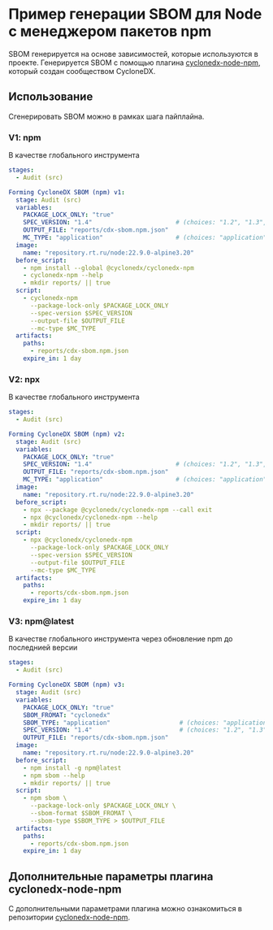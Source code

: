 # Пример генерации SBOM для Node с менеджером пакетов npm

SBOM генерируется на основе зависимостей, которые используются в проекте. Генерируется SBOM с помощью плагина [cyclonedx-node-npm](https://github.com/CycloneDX/cyclonedx-node-npm), который создан сообществом CycloneDX.

## Использование

Сгенерировать SBOM можно в рамках шага пайплайна.

### V1: npm

В качестве глобального инструмента

```yaml
stages:
  - Audit (src)

Forming CycloneDX SBOM (npm) v1:
  stage: Audit (src)
  variables:
    PACKAGE_LOCK_ONLY: "true"
    SPEC_VERSION: "1.4"                       # (choices: "1.2", "1.3", "1.4", "1.5", "1.6")
    OUTPUT_FILE: "reports/cdx-sbom.npm.json"
    MC_TYPE: "application"                    # (choices: "application", "firmware", "library")
  image:
    name: "repository.rt.ru/node:22.9.0-alpine3.20"
  before_script:
    - npm install --global @cyclonedx/cyclonedx-npm
    - cyclonedx-npm --help
    - mkdir reports/ || true
  script:
    - cyclonedx-npm
      --package-lock-only $PACKAGE_LOCK_ONLY
      --spec-version $SPEC_VERSION
      --output-file $OUTPUT_FILE
      --mc-type $MC_TYPE
  artifacts:
    paths:
      - reports/cdx-sbom.npm.json
    expire_in: 1 day
```

### V2: npx

В качестве глобального инструмента

```yaml
stages:
  - Audit (src)

Forming CycloneDX SBOM (npm) v2:
  stage: Audit (src)
  variables:
    PACKAGE_LOCK_ONLY: "true"
    SPEC_VERSION: "1.4"                       # (choices: "1.2", "1.3", "1.4", "1.5", "1.6")
    OUTPUT_FILE: "reports/cdx-sbom.npm.json"
    MC_TYPE: "application"                    # (choices: "application", "firmware", "library")
  image:
    name: "repository.rt.ru/node:22.9.0-alpine3.20"
  before_script:
    - npx --package @cyclonedx/cyclonedx-npm --call exit
    - npx @cyclonedx/cyclonedx-npm --help
    - mkdir reports/ || true
  script:
    - npx @cyclonedx/cyclonedx-npm
      --package-lock-only $PACKAGE_LOCK_ONLY
      --spec-version $SPEC_VERSION
      --output-file $OUTPUT_FILE
      --mc-type $MC_TYPE
  artifacts:
    paths:
      - reports/cdx-sbom.npm.json
    expire_in: 1 day
```

### V3: npm@latest

В качестве глобального инструмента через обновление npm до последнией версии

```yaml
stages:
  - Audit (src)

Forming CycloneDX SBOM (npm) v3:
  stage: Audit (src)
  variables:
    PACKAGE_LOCK_ONLY: "true"
    SBOM_FROMAT: "cyclonedx"
    SBOM_TYPE: "application"                   # (choices: "application", "firmware", "library")
    SPEC_VERSION: "1.4"                        # (choices: "1.2", "1.3", "1.4", "1.5", "1.6")
    OUTPUT_FILE: "reports/cdx-sbom.npm.json"
  image:
    name: "repository.rt.ru/node:22.9.0-alpine3.20"
  before_script:
    - npm install -g npm@latest
    - npm sbom --help
    - mkdir reports/ || true
  script:
    - npm sbom \
      --package-lock-only $PACKAGE_LOCK_ONLY \
      --sbom-format $SBOM_FROMAT \
      --sbom-type $SBOM_TYPE > $OUTPUT_FILE
  artifacts:
    paths:
      - reports/cdx-sbom.npm.json
    expire_in: 1 day
```

## Дополнительные параметры плагина cyclonedx-node-npm

С дополнительными параметрами плагина можно ознакомиться в репозитории [cyclonedx-node-npm](https://github.com/CycloneDX/cyclonedx-node-npm).

